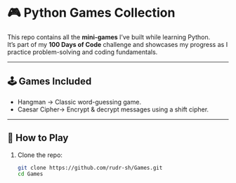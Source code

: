 # 🎮 Python Games Collection

This repo contains all the **mini-games** I’ve built while learning Python.  
It’s part of my **100 Days of Code** challenge and showcases my progress as I practice problem-solving and coding fundamentals.  

---

## 🕹️ Games Included
- Hangman → Classic word-guessing game.  
- Caesar Cipher→ Encrypt & decrypt messages using a shift cipher.    

---

## 🚀 How to Play
1. Clone the repo:
   ```bash
   git clone https://github.com/rudr-sh/Games.git
   cd Games
